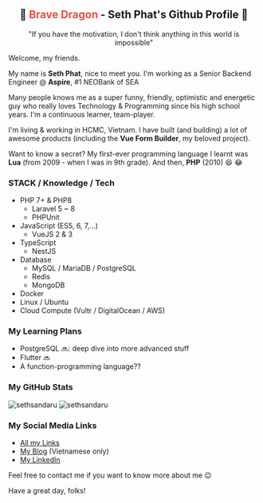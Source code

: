 <h2 align="center">
  🐉 <span style="color:#e74c3c;">Brave Dragon</span> - Seth Phat's Github Profile 👋
</h1>

<p align="center">"If you have the motivation, I don't think anything in this world is impossible"</p>

Welcome, my friends.

My name is **Seth Phat**, nice to meet you. I'm working as a Senior Backend Engineer @ **Aspire**, #1 NEOBank of SEA

Many people knows me as a super funny, friendly, optimistic and energetic guy who really loves Technology & Programming since his high school years. I'm a continuous learner, team-player.

I'm living & working in HCMC, Vietnam. I have built (and building) a lot of awesome products (including the **Vue Form Builder**, my beloved project).

Want to know a secret? My first-ever programming language I learnt was **Lua** (from 2009 - when I was in 9th grade). And then, **PHP** (2010) 😆 😂

### STACK / Knowledge / Tech
- PHP 7+ & PHP8
  - Laravel 5 ~ 8
  - PHPUnit
- JavaScript (ES5, 6, 7,...)
  - VueJS 2 & 3
- TypeScript
  - NestJS
- Database
  - MySQL / MariaDB / PostgreSQL
  - Redis
  - MongoDB
- Docker
- Linux / Ubuntu
- Cloud Compute (Vultr / DigitalOcean / AWS)

### My Learning Plans
- PostgreSQL 🔜: deep dive into more advanced stuff
- Flutter 🔜
- A function-programming language??

### My GitHub Stats

<p align="left">
<img src="https://github-readme-stats.vercel.app/api?username=sethsandaru&show_icons=true&theme=vue-dark&count_private=true" alt="sethsandaru" />
<img src="https://github-readme-stats.vercel.app/api/top-langs/?username=sethsandaru&layout=compact&theme=vue-dark" alt="sethsandaru" /> 
</p>

### My Social Media Links
- [All my Links](https://bio.link/sethphat)
- [My Blog](https://sethphat.com) (Vietnamese only)
- [My LinkedIn](https://www.linkedin.com/in/sethphat/)

Feel free to contact me if you want to know more about me 😉

Have a great day, folks!
